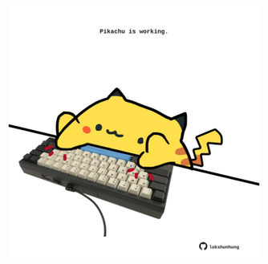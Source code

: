 <!-- built at 05/05/2023, 09:00:56 UTC -->
<p align="center">
  <img width="500" height="500" src="./ReadmeImage.svg">
</p>
